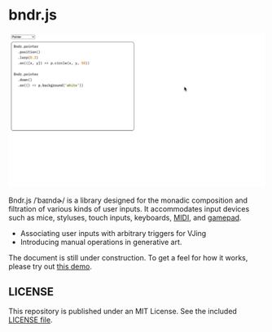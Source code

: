 # bndr.js

<div align="center">
  <img src="screenshot.gif" />
</div>

Bndr.js /ˈbaɪndɚ/ is a library designed for the monadic composition and filtration of various kinds of user inputs. It accommodates input devices such as mice, styluses, touch inputs, keyboards, [MIDI](https://developer.mozilla.org/en-US/docs/Web/API/Web_MIDI_API), and [gamepad](https://developer.mozilla.org/en-US/docs/Web/API/Gamepad_API).

- Associating user inputs with arbitrary triggers for VJing
- Introducing manual operations in generative art.

The document is still under construction. To get a feel for how it works, please try out [this demo](https://baku89.github.io/bndr-js/).

## LICENSE

This repository is published under an MIT License. See the included [LICENSE file](./LICENSE).
